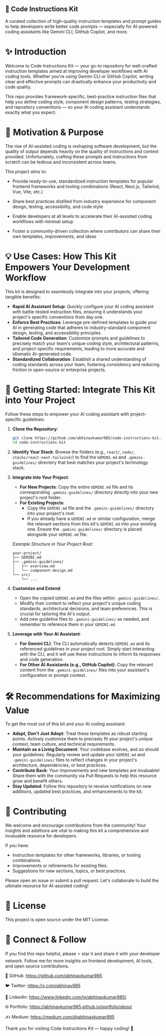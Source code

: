 ## 🚀 Code Instructions Kit 

A curated collection of high-quality instruction templates and prompt guides to help developers write better code prompts — especially for AI-powered coding assistants like Gemini CLI, GitHub Copilot, and more.

# ✨ Introduction
Welcome to Code Instructions Kit — your go-to repository for well-crafted instruction templates aimed at improving developer workflows with AI coding tools. Whether you're using Gemini CLI or GitHub Copilot, writing clear and effective prompts can drastically enhance your productivity and code quality.

This repo provides framework-specific, best-practice instruction files that help you define coding style, component design patterns, testing strategies, and repository conventions — so your AI coding assistant understands exactly what you expect.

# 🎯 Motivation & Purpose
The rise of AI-assisted coding is reshaping software development, but the quality of output depends heavily on the quality of instructions and context provided. Unfortunately, crafting these prompts and instructions from scratch can be tedious and inconsistent across teams.

This project aims to:

- Provide ready-to-use, standardized instruction templates for popular frontend frameworks and tooling combinations (React, Next.js, Tailwind, Vue, Vite, etc.)

- Share best practices distilled from industry experience for component design, testing, accessibility, and code style

- Enable developers at all levels to accelerate their AI-assisted coding workflows with minimal setup

- Foster a community-driven collection where contributors can share their own templates, improvements, and ideas

# 💡 Use Cases: How This Kit Empowers Your Development Workflow

This kit is designed to seamlessly integrate into your projects, offering tangible benefits:

-   **Rapid AI Assistant Setup**: Quickly configure your AI coding assistant with battle-tested instruction files, ensuring it understands your project's specific conventions from day one.
-   **Enforce Best Practices**: Leverage pre-defined templates to guide your AI in generating code that adheres to industry-standard component design, testing, and accessibility principles.
-   **Tailored Code Generation**: Customize prompts and guidelines to precisely match your team's unique coding style, architectural patterns, and project-specific requirements, leading to more accurate and idiomatic AI-generated code.
-   **Standardized Collaboration**: Establish a shared understanding of coding standards across your team, fostering consistency and reducing friction in open-source or enterprise projects.

# 🚀 Getting Started: Integrate This Kit into Your Project

Follow these steps to empower your AI coding assistant with project-specific guidelines:

1.  **Clone the Repository**:
    ```bash
    git clone https://github.com/abhinavkumar985/code-instructions-kit.git
    cd code-instructions-kit
    ```

2.  **Identify Your Stack**: Browse the folders (e.g., `react/`, `node/`, `stacks/react-next-tailwind/`) to find the `GEMINI.md` and `.gemini-guidelines/` directory that best matches your project's technology stack.

3.  **Integrate into Your Project**:
    *   **For New Projects**: Copy the entire `GEMINI.md` file and its corresponding `.gemini-guidelines/` directory directly into your new project's root folder.
    *   **For Existing Projects**:
        *   Copy the `GEMINI.md` file and the `.gemini-guidelines/` directory into your project's root.
        *   If you already have a `GEMINI.md` or similar configuration, merge the relevant sections from this kit's `GEMINI.md` into your existing one. Ensure the `.gemini-guidelines/` directory is placed alongside your `GEMINI.md` file.

    *Example Structure in Your Project Root:*
    ```
    your-project/
    ├── GEMINI.md
    ├── .gemini-guidelines/
    │   ├── overview.md
    │   └── component-design.md
    └── src/
        └── ...
    ```

4.  **Customize and Extend**:
    *   Open the copied `GEMINI.md` and the files within `.gemini-guidelines/`.
    *   Modify their content to reflect your project's unique coding standards, architectural decisions, and team preferences. This is crucial for tailoring the AI's output.
    *   Add new guideline files to `.gemini-guidelines/` as needed, and remember to reference them in your `GEMINI.md`.

5.  **Leverage with Your AI Assistant**:
    *   **For Gemini CLI**: The CLI automatically detects `GEMINI.md` and its referenced guidelines in your project root. Simply start interacting with the CLI, and it will use these instructions to inform its responses and code generation.
    *   **For Other AI Assistants (e.g., GitHub Copilot)**: Copy the relevant content from the `.gemini-guidelines/` files into your assistant's configuration or prompt context.

# 🛠️ Recommendations for Maximizing Value

To get the most out of this kit and your AI coding assistant:

-   **Adapt, Don't Just Adopt**: Treat these templates as robust starting points. Actively customize them to precisely fit your project's unique context, team culture, and technical requirements.
-   **Maintain as a Living Document**: Your codebase evolves, and so should your guidelines. Regularly review and update your `GEMINI.md` and `.gemini-guidelines/` files to reflect changes in your project's architecture, dependencies, or best practices.
-   **Contribute Back**: Your improvements and new templates are invaluable! Share them with the community via Pull Requests to help this resource grow and benefit others.
-   **Stay Updated**: Follow this repository to receive notifications on new additions, updated best practices, and enhancements to the kit.

# 🤝 Contributing

We welcome and encourage contributions from the community! Your insights and additions are vital to making this kit a comprehensive and invaluable resource for developers.

If you have:

-   Instruction templates for other frameworks, libraries, or tooling combinations.
-   Improvements or refinements for existing files.
-   Suggestions for new sections, topics, or best practices.

Please open an issue or submit a pull request. Let's collaborate to build the ultimate resource for AI-assisted coding!

# 📄 License
This project is open source under the MIT License.

# 🔗 Connect & Follow
If you find this repo helpful, please ⭐ star it and share it with your developer network.
Follow me for more insights on frontend development, AI tools, and open source contributions.

🐙 GitHub: https://github.com/abhinavkumar985

🐦 Twitter: https://x.com/abhinav985

💼 LinkedIn: https://www.linkedin.com/in/abhinavkumar985/

🌐 Portfolio: https://abhinavkumar985.github.io/portfolio/about

✍️ Medium: https://medium.com/@abhinavkumar985

Thank you for visiting Code Instructions Kit — happy coding! 🎉